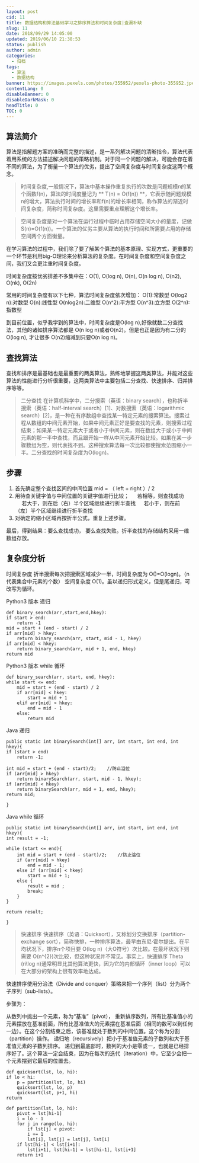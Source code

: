 ```yaml
---
layout: post
cid: 11
title: 数据结构和算法基础学习之排序算法和时间复杂度|查漏补缺
slug: 11
date: 2018/09/29 14:05:00
updated: 2019/06/10 21:38:53
status: publish
author: admin
categories: 
  - 归档
tags: 
  - 算法
  - 数据结构
banner: https://images.pexels.com/photos/355952/pexels-photo-355952.jpeg?auto=compress&cs=tinysrgb&dpr=2&w=500
contentLang: 0
disableBanner: 0
disableDarkMask: 0
headTitle: 0
TOC: 0
---
```



算法简介
----

算法是指解题方案的准确而完整的描述，是一系列解决问题的清晰指令，算法代表着用系统的方法描述解决问题的策略机制。对于同一个问题的解决，可能会存在着不同的算法，为了衡量一个算法的优劣，提出了空间复杂度与时间复杂度这两个概念。

> 时间复杂度,一般情况下，算法中基本操作重复执行的次数是问题规模n的某个函数f(n)，算法的时间度量记为 ** T(n) = O(f(n)) **，它表示随问题规模n的增大，算法执行时间的增长率和f(n)的增长率相同，称作算法的渐近时间复杂度，简称时间复杂度。这里需要重点理解这个增长率。

>空间复杂度是对一个算法在运行过程中临时占用存储空间大小的量度，记做S(n)=O(f(n))。一个算法的优劣主要从算法的执行时间和所需要占用的存储空间两个方面衡量。

在学习算法的过程中，我们除了要了解某个算法的基本原理、实现方式，更重要的一个环节是利用big-O理论来分析算法的复杂度。在时间复杂度和空间复杂度之间，我们又会更注重时间复杂度。

时间复杂度按优劣排差不多集中在：O(1), O(log n), O(n), O(n log n), O(n2), O(nk), O(2n)

常用的时间复杂度有以下七种，算法时间复杂度依次增加：
O(1):常数型 
O(log2 n):对数型 
O(n):线性型 
O(nlog2n):二维型 
O(n^2):平方型 
O(n^3):立方型 
O(2^n):指数型

到目前位置，似乎我学到的算法中，时间复杂度是O(log n),好像就数二分查找法，其他的诸如排序算法都是 O(n log n)或者O(n2)。但是也正是因为有二分的 O(log n), 才让很多 O(n2)缩减到只要O(n log n)。 

查找算法
----
查找和排序是最基础也是最重要的两类算法，熟练地掌握这两类算法，并能对这些算法的性能进行分析很重要，这两类算法中主要包括二分查找、快速排序、归并排序等等。

> 二分查找
> 在计算机科学中，二分搜索（英语：binary search），也称折半搜索（英语：half-interval search）[1]、对数搜索（英语：logarithmic search）[2]，是一种在有序数组中查找某一特定元素的搜索算法。搜索过程从数组的中间元素开始，如果中间元素正好是要查找的元素，则搜索过程结束；如果某一特定元素大于或者小于中间元素，则在数组大于或小于中间元素的那一半中查找，而且跟开始一样从中间元素开始比较。如果在某一步骤数组为空，则代表找不到。这种搜索算法每一次比较都使搜索范围缩小一半。二分查找的时间复杂度为O(logn)。

## 步骤 ##

 1. 首先确定整个查找区间的中间位置 mid = （ left + right ）/ 2 
 2. 用待查关键字值与中间位置的关键字值进行比较；
　 若相等，则查找成功
　 若大于，则在后（右）半个区域继续进行折半查找
　 若小于，则在前（左）半个区域继续进行折半查找
 3. 对确定的缩小区域再按折半公式，重复上述步骤。

最后，得到结果：要么查找成功， 要么查找失败。折半查找的存储结构采用一维数组存放。

## 复杂度分析 ##

时间复杂度
折半搜索每次把搜索区域减少一半，时间复杂度为 O()=O(logn)。（n代表集合中元素的个数）
空间复杂度
O(1)。虽以递归形式定义，但是尾递归，可改写为循环。

Python3 版本 递归

    def binary_search(arr,start,end,hkey):
	if start > end:
		return -1
	mid = start + (end - start) / 2
	if arr[mid] > hkey:
		return binary_search(arr, start, mid - 1, hkey)
	if arr[mid] < hkey:
		return binary_search(arr, mid + 1, end, hkey)
	return mid

Python3 版本 while 循环

    def binary_search(arr, start, end, hkey):
	while start <= end:
		mid = start + (end - start) / 2
		if arr[mid] < hkey:
			start = mid + 1
		elif arr[mid] > hkey:
			end = mid - 1
		else:
			return mid

Java 递归

    public static int binarySearch(int[] arr, int start, int end, int hkey){
    if (start > end)
        return -1;

    int mid = start + (end - start)/2;    //防止溢位
    if (arr[mid] > hkey)
        return binarySearch(arr, start, mid - 1, hkey);
    if (arr[mid] < hkey)
        return binarySearch(arr, mid + 1, end, hkey);
    return mid;  

    }

Java while 循环

    public static int binarySearch(int[] arr, int start, int end, int hkey){
    int result = -1;

    while (start <= end){
        int mid = start + (end - start)/2;    //防止溢位
        if (arr[mid] > hkey)
            end = mid - 1;
        else if (arr[mid] < hkey)
            start = mid + 1;
        else {
            result = mid ;  
            break;
        }
    }

    return result;

    }

> 快速排序
快速排序（英语：Quicksort），又称划分交换排序（partition-exchange sort），简称快排，一种排序算法，最早由东尼·霍尔提出。在平均状况下，排序n个项目要 O(log n)（大O符号）次比较。在最坏状况下则需要 O(n^{2})次比较，但这种状况并不常见。事实上，快速排序 Theta (n\log n)通常明显比其他算法更快，因为它的内部循环（inner loop）可以在大部分的架构上很有效率地达成。

快速排序使用分治法（Divide and conquer）策略来把一个序列（list）分为两个子序列（sub-lists）。

步骤为：

从数列中挑出一个元素，称为“基准”（pivot），
重新排序数列，所有比基准值小的元素摆放在基准前面，所有比基准值大的元素摆在基准后面（相同的数可以到任何一边）。在这个分割结束之后，该基准就处于数列的中间位置。这个称为分割（partition）操作。
递归地（recursively）把小于基准值元素的子数列和大于基准值元素的子数列排序。
递归到最底部时，数列的大小是零或一，也就是已经排序好了。这个算法一定会结束，因为在每次的迭代（iteration）中，它至少会把一个元素摆到它最后的位置去。

    def quicksort(lst, lo, hi):
    if lo < hi:
        p = partition(lst, lo, hi)
        quicksort(lst, lo, p)
        quicksort(lst, p+1, hi)
    return

    def partition(lst, lo, hi):
        pivot = lst[hi-1]
        i = lo - 1
        for j in range(lo, hi):
            if lst[j] < pivot:
            i += 1
            lst[i], lst[j] = lst[j], lst[i]
        if lst[hi-1] < lst[i+1]:
            lst[i+1], lst[hi-1] = lst[hi-1], lst[i+1]
        return i+1